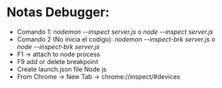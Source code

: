 # Notas Debugger:

- Comando 1: _nodemon --inspect server.js_ o _node --inspect server.js_
- Comando 2 (No inicia el codigo): _nodemon --inspect-brk server.js_ o _node --inspect-brk server.js_
- F1 -> attach to node process
- F9 add or delete breakpoint
- Create launch.json file Node js
- From Chrome -> New Tab -> chrome://inspect/#devices
